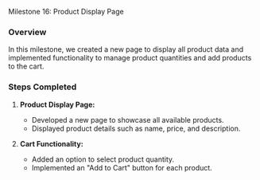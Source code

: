 Milestone 16: Product Display Page  

### Overview  
In this milestone, we created a new page to display all product data and implemented functionality to manage product quantities and add products to the cart.  

### Steps Completed  

1. **Product Display Page:**  
   - Developed a new page to showcase all available products.  
   - Displayed product details such as name, price, and description.  

2. **Cart Functionality:**  
   - Added an option to select product quantity.  
   - Implemented an "Add to Cart" button for each product.  
